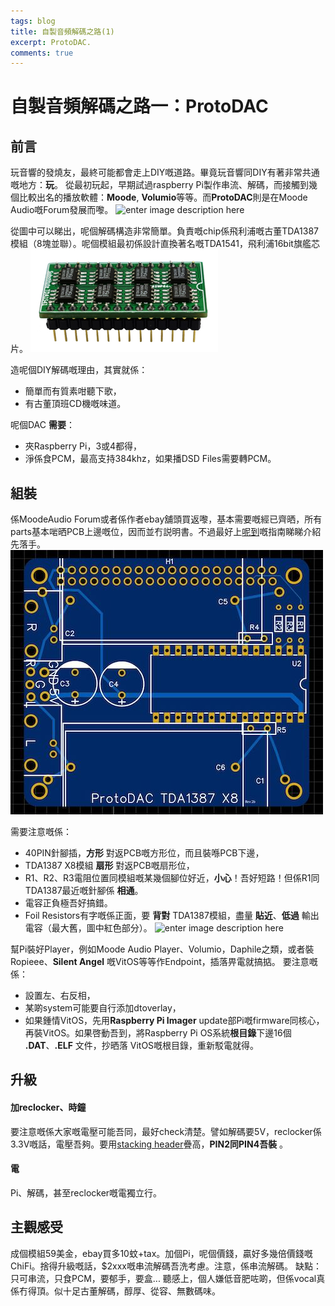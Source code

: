 ```yaml
---
tags: blog
title: 自製音頻解碼之路(1)
excerpt: ProtoDAC.
comments: true
---
```


 # 自製音頻解碼之路一：ProtoDAC

## 前言

玩音響的發燒友，最終可能都會走上DIY嘅道路。畢竟玩音響同DIY有著非常共通嘅地方：**玩**。
從最初玩起，早期試過raspberry Pi製作串流、解碼，而接觸到幾個比較出名的播放軟體：**Moode**, **Volumio**等等。而**ProtoDAC**則是在Moode Audio嘅Forum發展而嚟。
![enter image description here](https://i.ebayimg.com/images/g/n7cAAOSw9KlkywC~/s-l1200.webp)

從圖中可以睇出，呢個解碼構造非常簡單。負責嘅chip係飛利浦嘅古董TDA1387 模組（8塊並聯）。呢個模組最初係設計直換著名嘅TDA1541，飛利浦16bit旗艦芯片。
![enter image description here](https://github.com/moode-player/protodac/raw/main/images/protodac_x8_module.jpg)

造呢個DIY解碼嘅理由，其實就係：
- 簡單而有質素咁聽下歌，
- 有古董頂班CD機嘅味道。

呢個DAC **需要**：
- 夾Raspberry Pi，3或4都得，
- 淨係食PCM，最高支持384khz，如果播DSD Files需要轉PCM。

## 組裝
係MoodeAudio Forum或者係作者ebay舖頭買返嚟，基本需要嘅經已齊晒，所有parts基本啱晒PCB上邊嘅位，因而並冇説明書。不過最好上[呢到](https://github.com/moode-player/protodac/blob/main/docs/protodac_tda1387_x8.md#1-introduction)嘅指南睇睇介紹先落手。
![enter image description here](https://github.com/moode-player/protodac/raw/main/images/protodac_pcb_rev_2b.jpg)


需要注意嘅係：
- 40PIN針腳插，**方形** 對返PCB嘅方形位，而且裝喺PCB下邊，
- TDA1387 X8模組  **扇形** 對返PCB嘅扇形位，
- R1、R2、R3電阻位置同模組嘅某幾個腳位好近，**小心**！吾好短路！但係R1同TDA1387最近嘅針腳係 **相通**。
- 電容正負極吾好搞錯。
- Foil Resistors有字嘅係正面，要 **背對** TDA1387模組，盡量 **貼近**、**低過** 輸出電容（最大舊，圖中紅色部分）。
![enter image description here](https://upload.wikimedia.org/wikipedia/commons/8/87/Polarity-wet-Al-Elcaps.jpg)

幫Pi裝好Player，例如Moode Audio Player、Volumio，Daphile之類，或者裝Ropieee、**Silent Angel** 嘅VitOS等等作Endpoint，插落畀電就搞掂。
要注意嘅係：
- 設置左、右反相，
- 某啲system可能要自行添加dtoverlay，
- 如果鍾情VitOS，先用**Raspberry Pi Imager** update部Pi嘅firmware同核心，再裝VitOS。如果啓動吾到，將Raspberry Pi OS系統**根目錄**下邊16個 **.DAT**、**.ELF** 文件，抄晒落 VitOS嘅根目錄，重新駁電就得。

## 升級
#### 加reclocker、時鐘
要注意嘅係大家嘅電壓可能吾同，最好check清楚。譬如解碼要5V，reclocker係3.3V嘅話，電壓吾夠。要用[stacking header](https://cdn-shop.adafruit.com/970x728/1979-02.jpg)疊高，**PIN2同PIN4吾裝** 。
#### 電
Pi、解碼，甚至reclocker嘅電獨立行。

## 主觀感受
成個模組59美金，ebay買多10蚊+tax。加個Pi，呢個價錢，贏好多幾倍價錢嘅ChiFi。捨得升級嘅話，$2xxx嘅串流解碼吾洗考慮。注意，係串流解碼。
缺點：只可串流，只食PCM，要郁手，要盒...
聽感上，個人嫌低音肥咗啲，但係vocal真係冇得頂。似十足古董解碼，醇厚、從容、無數碼味。


